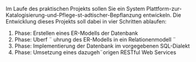 Im Laufe des praktischen Projekts sollen Sie ein System Plattform-zur-Katalogisierung-und-Pflege-st-adtischer-Bepflanzung entwickeln. Die Entwicklung dieses Projekts soll dabei in vier Schritten ablaufen:
1. Phase: Erstellen eines ER-Modells der Datenbank
2. Phase: Uberf ¨ uhrung des ER-Modells in ein Relationenmodell ¨
3. Phase: Implementierung der Datenbank im vorgegebenen SQL-Dialekt
4. Phase: Umsetzung eines dazugeh¨origen RESTful Web Services
